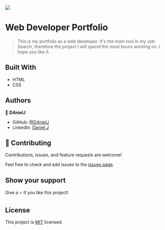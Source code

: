 ![](https://img.shields.io/badge/Microverse-blueviolet)

# Web Developer Portfolio

> This is my portfolio as a web developer. It's the main tool in my Job Search, therefore the project I will spend the most hours working on. I hope you like it.

## Built With

- HTML
- CSS

## Authors

👤 **D4nielJ**

- GitHub: [@D4nielJ](https://github.com/D4nielJ)
- LinkedIn: [Daniel J](https://www.linkedin.com/in/daniel-djm/)

## 🤝 Contributing

Contributions, issues, and feature requests are welcome!

Feel free to check and add issues to the [issues page](../../issues/).

## Show your support

Give a ⭐️ if you like this project!

## License

This project is [MIT](./MIT.md) licensed.
